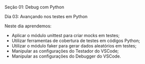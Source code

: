 Seção 01: Debug com Python

Dia 03: Avançando nos testes em Python

Neste dia aprendemos: 
- Aplicar o módulo unittest para criar mocks em testes;
- Utilizar ferramentas de cobertura de testes em códigos Python;
- Utilizar o módulo faker para gerar dados aleatórios em testes;
- Manipular as configurações do Testador do VSCode;
- Manipular as configurações do Debugger do VSCode.
